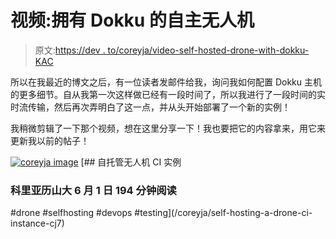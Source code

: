 # 视频:拥有 Dokku 的自主无人机

> 原文:[https://dev . to/coreyja/video-self-hosted-drone-with-dokku-KAC](https://dev.to/coreyja/video-self-hosted-drone-with-dokku-kac)

所以在我最近的博文之后，有一位读者发邮件给我，询问我如何配置 Dokku 主机的更多细节。自从我第一次这样做已经有一段时间了，所以我进行了一段时间的实时流传输，然后再次弄明白了这一点，并从头开始部署了一个新的实例！

我稍微剪辑了一下那个视频，想在这里分享一下！我也要把它的内容拿来，用它来更新我以前的帖子！

[![coreyja image](../Images/4b896961124771f2f6e1f745574a5c0c.png)](/coreyja) [## 自托管无人机 CI 实例

### 科里亚历山大 6 月 1 日 194 分钟阅读

#drone #selfhosting #devops #testing](/coreyja/self-hosting-a-drone-ci-instance-cj7)